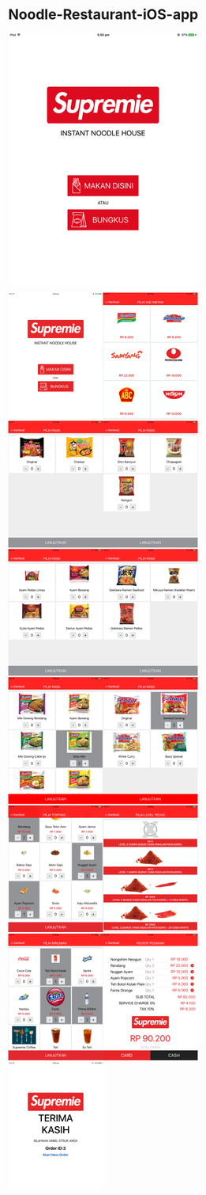 # Noodle-Restaurant-iOS-app

<b>
<img src="https://github.com/jigar007/Noodle-Restaurant-iOS-app/blob/master/Final_Screenshots/all.gif" width="384" height="512" align="middle">
</b>



<img src="https://github.com/jigar007/Noodle-Restaurant-iOS-app/blob/master/Final_Screenshots/1.PNG" width="192" height="256"><img src="https://github.com/jigar007/Noodle-Restaurant-iOS-app/blob/master/Final_Screenshots/2.PNG" width="192" height="256"><img src="https://github.com/jigar007/Noodle-Restaurant-iOS-app/blob/master/Final_Screenshots/3.PNG" width="192" height="256"><img src="https://github.com/jigar007/Noodle-Restaurant-iOS-app/blob/master/Final_Screenshots/4.PNG" width="192" height="256"><img src="https://github.com/jigar007/Noodle-Restaurant-iOS-app/blob/master/Final_Screenshots/5.PNG" width="192" height="256"><img src="https://github.com/jigar007/Noodle-Restaurant-iOS-app/blob/master/Final_Screenshots/6.PNG" width="192" height="256"><img src="https://github.com/jigar007/Noodle-Restaurant-iOS-app/blob/master/Final_Screenshots/7.PNG" width="192" height="256"><img src="https://github.com/jigar007/Noodle-Restaurant-iOS-app/blob/master/Final_Screenshots/8.PNG" width="192" height="256"><img src="https://github.com/jigar007/Noodle-Restaurant-iOS-app/blob/master/Final_Screenshots/9.PNG" width="192" height="256"><img src="https://github.com/jigar007/Noodle-Restaurant-iOS-app/blob/master/Final_Screenshots/10.PNG" width="192" height="256"><img src="https://github.com/jigar007/Noodle-Restaurant-iOS-app/blob/master/Final_Screenshots/11.PNG" width="192" height="256"><img src="https://github.com/jigar007/Noodle-Restaurant-iOS-app/blob/master/Final_Screenshots/12.PNG" width="192" height="256"><img src="https://github.com/jigar007/Noodle-Restaurant-iOS-app/blob/master/Final_Screenshots/13.PNG" width="192" height="256">

